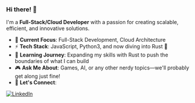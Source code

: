 ### Hi there! 👋

I'm a **Full-Stack/Cloud Developer** with a passion for creating scalable, efficient, and innovative solutions.

- 🔭 **Current Focus**: Full-Stack Development, Cloud Architecture
- ⚡ **Tech Stack**: JavaScript, Python3, and now diving into Rust 🚀
- 🌱 **Learning Journey**: Expanding my skills with Rust to push the boundaries of what I can build
- 🎮 **Ask Me About**: Games, AI, or any other nerdy topics—we'll probably get along just fine!
- 💼 **Let's Connect**:

[![LinkedIn](https://img.icons8.com/fluent/48/000000/linkedin.png)](https://www.linkedin.com/in/mbarnes01/)
